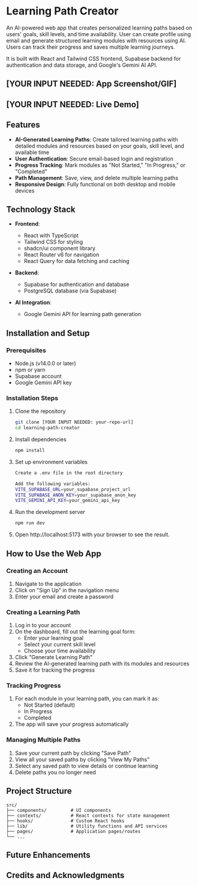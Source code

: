 # Learning Path Creator

An AI-powered web app that creates personalized learning paths based on users' goals, skill levels, and time availability. User can create profile using email and generate structured learning modules with resources using AI. Users can track their progress and saves multiple learning journeys.

It is built with React and Tailwind CSS frontend, Supabase backend for authentication and data storage, and Google's Gemini AI API.

## [YOUR INPUT NEEDED: App Screenshot/GIF]
<!-- Add a screenshot or GIF of your application here to give visitors a quick visual understanding of your project -->

## [YOUR INPUT NEEDED: Live Demo]
<!-- If your application is deployed, add the link here -->

## Features

- **AI-Generated Learning Paths**: Create tailored learning paths with detailed modules and resources based on your goals, skill level, and available time
- **User Authentication**: Secure email-based login and registration
- **Progress Tracking**: Mark modules as "Not Started," "In Progress," or "Completed"
- **Path Management**: Save, view, and delete multiple learning paths
- **Responsive Design**: Fully functional on both desktop and mobile devices

## Technology Stack

- **Frontend**:
  - React with TypeScript
  - Tailwind CSS for styling
  - shadcn/ui component library
  - React Router v6 for navigation
  - React Query for data fetching and caching

- **Backend**:
  - Supabase for authentication and database
  - PostgreSQL database (via Supabase)

- **AI Integration**:
  - Google Gemini API for learning path generation

## Installation and Setup

### Prerequisites
- Node.js (v14.0.0 or later)
- npm or yarn
- Supabase account
- Google Gemini API key

### Installation Steps

1. Clone the repository
   ```bash
   git clone [YOUR INPUT NEEDED: your-repo-url]
   cd learning-path-creator
2. Install dependencies
   ```bash
   npm install
3. Set up environment variables
   ```bash
   Create a .env file in the root directory

   Add the following variables:
   VITE_SUPABASE_URL=your_supabase_project_url
   VITE_SUPABASE_ANON_KEY=your_supabase_anon_key
   VITE_GEMINI_API_KEY=your_gemini_api_key
4. Run the development server
   ```bash
   npm run dev
5. Open http://localhost:5173 with your browser to see the result.

## How to Use the Web App

### Creating an Account
1. Navigate to the application
2. Click on "Sign Up" in the navigation menu
3. Enter your email and create a password

### Creating a Learning Path
1. Log in to your account
2. On the dashboard, fill out the learning goal form:
   * Enter your learning goal
   * Select your current skill level
   * Choose your time availability
3. Click "Generate Learning Path"
4. Review the AI-generated learning path with its modules and resources
5. Save it for tracking the progress

### Tracking Progress

1. For each module in your learning path, you can mark it as:
   * Not Started (default)
   * In Progress
   * Completed
2. The app will save your progress automatically

### Managing Multiple Paths
1. Save your current path by clicking "Save Path"
2. View all your saved paths by clicking "View My Paths"
3. Select any saved path to view details or continue learning
4. Delete paths you no longer need

## Project Structure

```
src/
├── components/         # UI components
├── contexts/           # React contexts for state management
├── hooks/              # Custom React hooks
├── lib/                # Utility functions and API services
├── pages/              # Application pages/routes
└── ...
```

## Future Enhancements

## Credits and Acknowledgments

